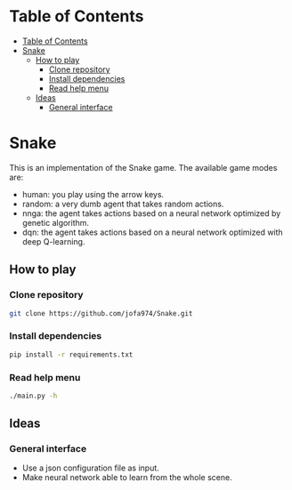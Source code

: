 
<!-- @import "[TOC]" {cmd="toc" depthFrom=1 depthTo=6 orderedList=false} -->
# Table of Contents

- [Table of Contents](#table-of-contents)
- [Snake](#snake)
  - [How to play](#how-to-play)
    - [Clone repository](#clone-repository)
    - [Install dependencies](#install-dependencies)
    - [Read help menu](#read-help-menu)
  - [Ideas](#ideas)
    - [General interface](#general-interface)

# Snake

This is an implementation of the Snake game. The available game modes are:

- human: you play using the arrow keys.
- random: a very dumb agent that takes random actions.
- nnga: the agent takes actions based on a neural network optimized by genetic algorithm.
- dqn: the agent takes actions based on a neural network optimized with deep Q-learning.

## How to play

### Clone repository

```bash
git clone https://github.com/jofa974/Snake.git
```

### Install dependencies

```bash
pip install -r requirements.txt
```

### Read help menu

```bash
./main.py -h
```

## Ideas

### General interface

- Use a json configuration file as input.
- Make neural network able to learn from the whole scene.
